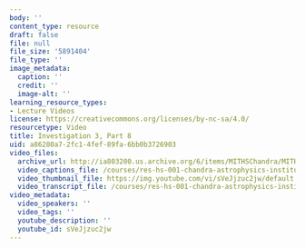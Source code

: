 ```yaml
---
body: ''
content_type: resource
draft: false
file: null
file_size: '5891404'
file_type: ''
image_metadata:
  caption: ''
  credit: ''
  image-alt: ''
learning_resource_types:
- Lecture Videos
license: https://creativecommons.org/licenses/by-nc-sa/4.0/
resourcetype: Video
title: Investigation 3, Part 8
uid: a86280a7-2fc1-4fef-89fa-6bb0b3726903
video_files:
  archive_url: http://ia803200.us.archive.org/6/items/MITHSChandra/MITHS_chandra_3_08_300k.mp4
  video_captions_file: /courses/res-hs-001-chandra-astrophysics-institute/sVeJjzuc2jw_captions.webvtt
  video_thumbnail_file: https://img.youtube.com/vi/sVeJjzuc2jw/default.jpg
  video_transcript_file: /courses/res-hs-001-chandra-astrophysics-institute/sVeJjzuc2jw_transcript.pdf
video_metadata:
  video_speakers: ''
  video_tags: ''
  youtube_description: ''
  youtube_id: sVeJjzuc2jw
---
```

